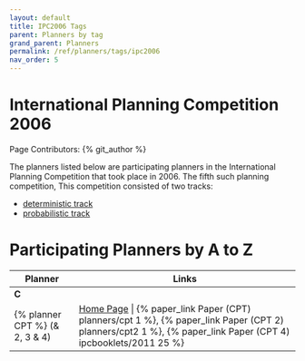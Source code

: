 ```yaml
---
layout: default
title: IPC2006 Tags
parent: Planners by tag
grand_parent: Planners
permalink: /ref/planners/tags/ipc2006
nav_order: 5
---
```

# International Planning Competition 2006

Page Contributors: {% git_author %}

The planners listed below are participating planners in the International Planning Competition that took place in 2006. The fifth such planning competition, This competition consisted of two tracks:

- [deterministic track](http://idm-lab.org/wiki/icaps/ipc2006/deterministic)
- [probabilistic track](http://idm-lab.org/wiki/icaps/ipc2006/probabilistic)

# Participating Planners by A to Z

| Planner | Links |
|---------|-------|
| **C**   |       |
| {% planner CPT %} (& 2, 3 & 4) | [Home Page](http://v.vidal.free.fr/onera/#cpt) \| {% paper_link Paper (CPT) planners/cpt 1 %}, {% paper_link Paper (CPT 2) planners/cpt2 1 %}, {% paper_link Paper (CPT 4) ipcbooklets/2011 25 %} |